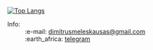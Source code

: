 
[![Top Langs](https://github-readme-stats.vercel.app/api/top-langs/?username=MeleshkoDmitriy&layout=donut)](https://github.com/anuraghazra/github-readme-stats)


<dl>
  <dt>Info:</dt>
  <dd>:e-mail: <a href='https://www.google.com/intl/ru/gmail/about/' target='blank'>dimitrusmeleskausas@gmail.com</a></dd>
  <dd>:earth_africa: <a href='https://telegram.me/dimitrusmeleskausas' target='blank'>telegram</a></dd>
<!--   <dd>:globe_with_meridians: <a href='https://telegram.me/DmitriyMeleshkoPortfolioBot/PortfolioApp' target='blank'>portfolio telegram bot</a></dd> -->
<!--   <dd>:books: <a href='https://rad-empanada-9790f3.netlify.app/' target='blank'>portfolio</a></dd> -->
</dl>
